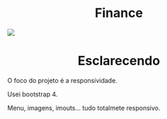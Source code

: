 # <div align="center">Finance</div> 

![](https://github.com/nabucoanalista/portfolio-sites/blob/main/site%20finance/202402110145-_3_.gif)

# <div align="center">Esclarecendo</div>

<p>O foco do projeto é a responsividade.</p>
Usei bootstrap 4.</p>
Menu, imagens, imouts... tudo totalmete responsivo.</p>
